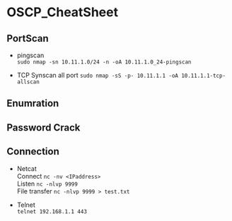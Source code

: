 # OSCP_CheatSheet

## PortScan
- pingscan  
`sudo nmap -sn 10.11.1.0/24 -n -oA 10.11.1.0_24-pingscan`

- TCP Synscan all port
`sudo nmap -sS -p- 10.11.1.1 -oA 10.11.1.1-tcp-allscan`
## Enumration

## Password Crack

## Connection
- Netcat  
Connect `nc -nv <IPaddress>`  
Listen `nc -nlvp 9999`  
File transfer `nc -nlvp 9999 > test.txt`

- Telnet  
`telnet 192.168.1.1 443`
